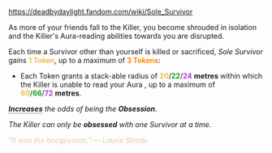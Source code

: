 https://deadbydaylight.fandom.com/wiki/Sole_Survivor

<p>As more of your friends fall to the Killer, you become shrouded in isolation and the Killer's Aura-reading abilities towards you are disrupted.
<p>Each time a Survivor other than yourself is killed or sacrificed, <i>Sole Survivor</i> gains <b><span class="clr clr2" style="color: #e8c252 ;">1 Token</span></b>, up to a maximum of <b><span class="clr clr6" style="color: #ff8800 ;">3 Tokens</span></b>:
</p>
<ul><li>Each Token grants a stack-able radius of <span class="clr" style="color: #e8c252;"><b>20</b></span>/<span class="clr" style="color: #199b1e;"><b>22</b></span>/<span class="clr" style="color: #ac3ee3;"><b>24</b></span> <b>metres</b> within which the Killer is unable to read your Aura , up to a maximum of <span class="clr" style="color: #e8c252;"><b>60</b></span>/<span class="clr" style="color: #199b1e;"><b>66</b></span>/<span class="clr" style="color: #ac3ee3;"><b>72</b></span> <b>metres</b>.</li></ul>
<p><i><b><span class="rt-commentedText tooltip-value" style="border-bottom:1px dotted; border-color: #3c3c3c;" title="+100 %">Increases</span></b> the odds of being the <b>Obsession</b></i>.
</p><p><i>The Killer can only be <b>obsessed</b> with one Survivor at a time.</i>
</p><p><i><span class="clr clr9" style="color: #e7cda2 ;">"It was the boogeyman." — Laurie Strode</span></i>
</p>
</p>
